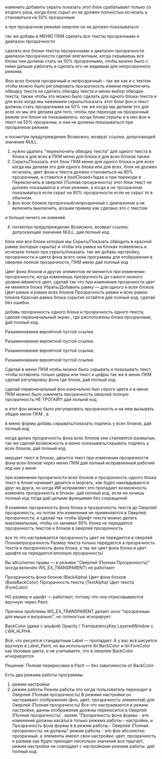 изменить добавить
скрыть показать этот блок срабатывает только со второго раза, когда блок скрыт он не должен полностью исчезать а становиться на 50% прозрачным

а при прозрачном режиме оверлее он не должен показываться


так же добавь в МЕНЮ ПКМ сделать все тексты прозрачными и диапазон прозрачности

сделать все блоки-тексты прозрачными и диапазон прозрачности диапазон прозрачности сделай элегантным, когда скрываешь все блоки они должны стать на 50% прозрачными, чтобы можно было с ними дальше работать и сделать его не видимым для непрозрачного режима.




Фон всех блоков прозрачный и непрозрачный - так же как и с тектом чтобы можно было регулировать прозрачность
измени переключить обводку текста на сделать обводку текста и меню выбор обводки текста, 
также чтобы это можно было сделать для одного блока-текста
и для всех
когда мы нажимаем скрыть/показать этот блок фон и текст должны стать прозрачными на 50%
так же когда мы делаем это для всех
но мы это делаем для того, чтобы при переходе на прозрачный режим эти блоки не показывались. когда блоки скрыты и в них фон и текст на 50% прозрачны, и они не должны показываться при прозрачном режиме

и посмотри предупреждение
Возможно, возврат ссылки, допускающей значение NULL.



1) нужно удалить "переключить обводку текста" для одного текста в блока и для всех в ПКМ меню для блока и для всех блоков
также:
2) Скрыть/Показать этот блок ПКМ меню для одного блока и для всех
когда мы делаем это для одного блока или для всех, блок не должен исчезать, 
цвет фона и текста должен становиться на 80% прозрачным, и ставится в boolClosed=faдse и при переходе
в Переключить в оверлей (Полная прозрачность) этот блок текст не должен показыватся в этом режиме, а когда в не прозрачном показываться если скрыт на 80% прозрачности если не скрыт то в обычном.
3) фон всех блоков прозрачный/непрозрачный с диапазоном а не включить выключить, возьми пример как сделано это с текстом

и больше ничего не изменяй

4) посмотри предупреждение 
Возможно, возврат ссылки, допускающей значение NULL.
дай полный код


блок или все блоки которые мы Скрыть/Показать обводить в красной рамке (которые скрыты) 
и чтобы эта рамка на блоках появлялись и исчезали только при скрыть/показать.
так же добавь настройку, прозрачности и цвета фона всего окна программы для отображения в оверлее полной прозрачности, ПКМ меню 
дай полный код

Цвет фона блоков и других элементов не меняется при изменении прозрачности, когда изменяешь прозрачность до самого низкого уровня меняется цвет, сделай так что при изменения прозрчности цвет не менялся блока
Убрать/Добавить рамку — для одного и всех блоков
Цвет рамки и рамки всех блоков
Прозрачность рамки и всех рамок блоков
Красная рамка блока скрытия остаётся
дай полный код, сделай без ошибок

добавь прозрачность одного блока и прозрачность одного текста, сделай первоначальный экран , где расположены блоки прозрачным, дай полный код.


Разыменование вероятной пустой ссылки.

Разыменование вероятной пустой ссылки.

Разыменование вероятной пустой ссылки.

Разыменование вероятной пустой ссылки.



Сделай в меню ПКМ чтобы можно было скрывать и показывать текст, чтобы оставлять только цифры или текст и цифры
так же в меню ПКМ сделай регулировку фона где блоки, дай полный код


сделай первоначальный фон изначально был серого цвета и в меню ПКМ можно было изменять прозрачность
оверлей полную прозрачность НЕ ТРОГАЙ!!! дай полынй код

и этот фон можно было регулировать прозрачность и на нем вызывать общее меню ПКМ , в 

в меню формы добавь скрывать/показать подпись у всех блоков, дай полный код


когда делаю прозрачность фона всех блоков они становятся размытые,  так же сделай возможность в меню показывать/скрывать подпись у всех блоков, дай полный код


мерцает текст в блоках, двоится текст при изменении прозрачности фона всех блоков через меню ПКМ
дай полный исправленный рабочий код как у меня


при изменении прозрачности всех блоков и прозрачность одного блока текст в блоке начинает двоится и моргать,
как будто накладываются друг на друга, но когда ИИ исправляет это пропадает возможность изменять прозрачность в блоках.
дай полный код, если не хочешь полный код тогда дай целыми функциями без сокращений

Я изменяю прозрачность фона блока и прозрачность текста до Оверлей прозрачность, но потом эти изменения не применяются в Оверлей прозрачности, и сделай так чтобы Шрифт текста можно делать максимальным, чтобы он занимал 90% блока
не передается прозрачность текстов и блоков в оверлей прозрачность


все то что настраивается прозрачность цвет не передается в оверлей Полнаяпрозрачность Размер текста только передается а прозрачность текста и прозрачность фона блока, а так же цвет фона блока и цвет шрифта не передается вполную прозрачность!

Вы абсолютно правы — в режиме "Оверлей (Полная Прозрачность)" (когда включён WS_EX_TRANSPARENT) не работают:

Прозрачность фона блоков (BackAlpha)
Цвет фона блоков (BaseBackColor)
Прозрачность текста (TextAlpha)
Цвет текста (ForeColor)

НО размер и шрифт — работают, потому что они отрисовываются вручную через Paint.

Причина проблемы
WS_EX_TRANSPARENT делает окно "прозрачным для мыши и визуально", но полностью игнорирует:

BackColor (даже с альфой)
Opacity / TransparencyKey
LayeredWindow с LWA_ALPHA

Всё, что рисуется стандартным Label — пропадает.
А у вас всё рисуется вручную в Label_Paint, но вы используете lbl.BackColor и lbl.ForeColor как базовые цвета, и не учитываете, что в оверлее BackColor игнорируется.

Решение: Полная перерисовка в Paint — без зависимости от BackColor

Есть два режима работы программы:
1. режим настройки
2. режим работы
Режим работы это когда пользователь переходит в Оверлей (Полная прозрачность)
В режиме настройки он настраивает отображения (фон, цвет, прозрачность элементов) для Оверлей (Полная прозрачность)
Все что настраивается в режим настройки, данны отображения должны переносится в Оверлей (Полная прозрачность) , 
кроме "Прозрачность фона формы - эти изменения должны касаться только режима работы - настройки, и Прозрачность фона формы в
в режим работы - Оверлей (Полная прозрачность) не должны"
   режим работы - это фон абсолютно прозрачный, а элементы имеют свои настройки: цвет, прозрачность и размер
   как будто приходит несколько значений все прыгает, режим настройки не совпадает с настройками режима работы. дай полный код